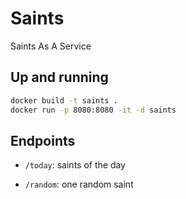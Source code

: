 # Saints

Saints As A Service

## Up and running

```bash
docker build -t saints .
docker run -p 8080:8080 -it -d saints
```

## Endpoints

- `/today`: saints of the day

- `/random`: one random saint
